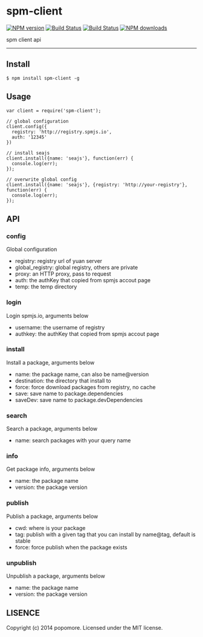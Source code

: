 # spm-client 

[![NPM version](https://img.shields.io/npm/v/spm-client.svg?style=flat)](https://npmjs.org/package/spm-client)
[![Build Status](https://img.shields.io/travis/spmjs/spm-client.svg?style=flat)](https://travis-ci.org/spmjs/spm-client)
[![Build Status](https://img.shields.io/coveralls/spmjs/spm-client.svg?style=flat)](https://coveralls.io/r/spmjs/spm-client)
[![NPM downloads](http://img.shields.io/npm/dm/spm-client.svg?style=flat)](https://npmjs.org/package/spm-client)

spm client api

---

## Install

```
$ npm install spm-client -g
```

## Usage

```
var client = require('spm-client');

// global configuration
client.config({
  registry: 'http://registry.spmjs.io',
  auth: '12345'
})

// install seajs
client.install({name: 'seajs'}, function(err) {
  console.log(err);
});

// overwrite global config
client.install({name: 'seajs'}, {registry: 'http://your-registry'}, function(err) {
  console.log(err);
});
```

## API

### config

Global configuration

* registry: registry url of yuan server
* global_registry: global registry, others are private
* proxy: an HTTP proxy, pass to request
* auth:  the authKey that copied from spmjs accout page
* temp: the temp directory

### login

Login spmjs.io, arguments below

* username: the username of registry
* authkey: the authKey that copied from spmjs accout page

### install

Install a package, arguments below

* name: the package name, can also be name@version
* destination: the directory that install to
* force: force download packages from registry, no cache
* save: save name to package.dependencies
* saveDev: save name to package.devDependencies

### search

Search a package, arguments below

* name: search packages with your query name

### info

Get package info, arguments below

* name: the package name
* version: the package version

### publish

Publish a package, arguments below

* cwd: where is your package
* tag: publish with a given tag that you can install by name@tag, default is stable
* force: force publish when the package exists

### unpublish

Unpublish a package, arguments below

* name: the package name
* version: the package version

## LISENCE

Copyright (c) 2014 popomore. Licensed under the MIT license.

